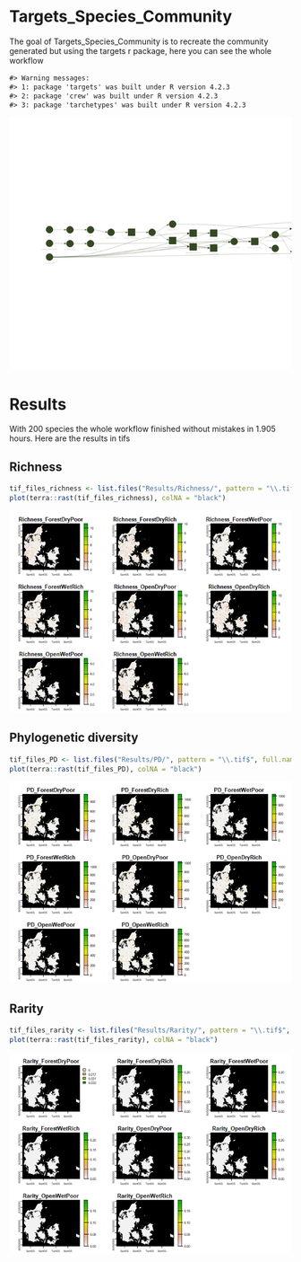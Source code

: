 
<!-- README.md is generated from README.Rmd. Please edit that file -->

# Targets_Species_Community

<!-- badges: start -->
<!-- badges: end -->

The goal of Targets_Species_Community is to recreate the community
generated but using the targets r package, here you can see the whole
workflow

    #> Warning messages:
    #> 1: package 'targets' was built under R version 4.2.3 
    #> 2: package 'crew' was built under R version 4.2.3 
    #> 3: package 'tarchetypes' was built under R version 4.2.3 

![](README_files/figure-gfm/unnamed-chunk-2-1.png)<!-- -->

# Results

With 200 species the whole workflow finished without mistakes in 1.905
hours. Here are the results in tifs

## Richness

``` r
tif_files_richness <- list.files("Results/Richness/", pattern = "\\.tif$", full.names = TRUE)
plot(terra::rast(tif_files_richness), colNA = "black")
```

![](README_files/figure-gfm/richnessplot-1.png)<!-- -->

## Phylogenetic diversity

``` r
tif_files_PD <- list.files("Results/PD/", pattern = "\\.tif$", full.names = TRUE)
plot(terra::rast(tif_files_PD), colNA = "black")
```

![](README_files/figure-gfm/PDsplot-1.png)<!-- -->

## Rarity

``` r
tif_files_rarity <- list.files("Results/Rarity/", pattern = "\\.tif$", full.names = TRUE)
plot(terra::rast(tif_files_rarity), colNA = "black")
```

![](README_files/figure-gfm/Raritysplot-1.png)<!-- -->
